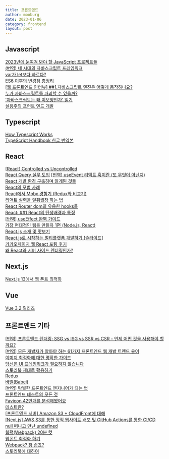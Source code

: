 ```yaml
---
title: 프론트엔드
author: mooburg
date: 2023-01-06
category: frontend
layout: post
---
```


## Javascript
[2023년에 눈여겨 봐야 할 JavaScript 프로젝트들](https://byteofdev.com/posts/javascript-projects-2022/)  
[(번역) 네 시대의 자바스크립트 프레임워크](https://junghan92.medium.com/%EB%B2%88%EC%97%AD-%EB%84%A4-%EC%8B%9C%EB%8C%80%EC%9D%98-%EC%9E%90%EB%B0%94%EC%8A%A4%ED%81%AC%EB%A6%BD%ED%8A%B8-%ED%94%84%EB%A0%88%EC%9E%84%EC%9B%8C%ED%81%AC-1f075bac9995)  
[var가 let보다 빠르다?](https://blinders.tistory.com/101)  
[ES6 이후의 변경점 총정리](https://teamdable.github.io/techblog/after-es6)  
[[웹 프론트엔드 인터뷰] ##1.자바스크립트 엔진은 어떻게 동작하나요?](https://devowen.com/398)  
[누가 자바스크립트를 파괴할 수 있을까?](https://pawsong.medium.com/%EB%88%84%EA%B0%80-%EC%9E%90%EB%B0%94%EC%8A%A4%ED%81%AC%EB%A6%BD%ED%8A%B8%EB%A5%BC-%ED%8C%8C%EA%B4%B4%ED%95%A0-%EC%88%98-%EC%9E%88%EC%9D%84%EA%B9%8C-bf22cab6d155)  
['자바스크립트는 왜 이모양인가' 읽기](https://rinae.dev/posts/how-javascript-works-summary)  
[실용주의 프런트 엔드 개발](https://peter-cho.gitbook.io/book/)

## Typescript
[How Typescript Works](https://velog.io/@bathingape/How-Typescript-Works)  
[TypeScript Handbook 한글 번역본](https://vriz.notion.site/TypeScript-Handbook-45b1bc86f2ed4886b393a5586fcf2a31)  
## React  
[[React] Controlled vs Uncontrolled](https://mygumi.tistory.com/419)  
[React Query 실무 도입](https://hong-jh.tistory.com/entry/React-Query-%EC%8B%A4%EB%AC%B4-%EB%8F%84%EC%9E%85)
[[번역] useEvent 리액트 훅이란 (또 무엇이 아닌지)](https://velog.io/@eunbinn/what-the-useevent-react-hook-is-and-isnt)  
[React 개발 환경 구축하며 알게된 것들](https://maxkim-j.github.io/posts/frontend-tooling-ideas)  
[React의 모범 사례](https://kyuhyuk.kr/article/react/2021/10/04/React-Best-Practice)  
[React에서 Mobx 경험기 (Redux와 비교기)](https://techblog.woowahan.com/2599/)  
[리액트 실력을 일취월장 하는 법](https://brunch.co.kr/@skykamja24/606?fbclid=IwAR22yuTOMyxkQE1MX-3QTFw9ZEIsd_1SVz0S09JsNn2XaUF0cCdNHczw2dY)  
[React Router dom의 유용한 hooks들](https://velog.io/@yiyb0603/React-Router-dom%EC%9D%98-%EC%9C%A0%EC%9A%A9%ED%95%9C-hooks%EB%93%A4)  
[React: ##1 React의 탄생배경과 특징](https://medium.com/@RianCommunity/react%EC%9D%98-%ED%83%84%EC%83%9D%EB%B0%B0%EA%B2%BD%EA%B3%BC-%ED%8A%B9%EC%A7%95-4190d47a28f)  
[[번역] useEffect 완벽 가이드](https://rinae.dev/posts/a-complete-guide-to-useeffect-ko##%EB%A6%AC%EC%95%A1%ED%8A%B8%EC%97%90%EA%B2%8C-%EC%9D%B4%ED%8E%99%ED%8A%B8%EB%A5%BC-%EB%B9%84%EA%B5%90%ED%95%98%EB%8A%94-%EB%B2%95%EC%9D%84-%EA%B0%80%EB%A5%B4%EC%B9%98%EA%B8%B0)  
[가장 현대적인 웹을 만들자 1편 (Node.js, React)](https://medium.com/@kiyeopyang/%EA%B0%80%EC%9E%A5-%ED%98%84%EB%8C%80%EC%A0%81%EC%9D%B8-%EC%9B%B9%EC%9D%84-%EB%A7%8C%EB%93%A4%EC%9E%90-1%ED%8E%B8-node-js-react-73d8ad4ed9b8)  
[React.js 소개 및 맛보기](https://velopert.com/775)  
[React.js로 시작하는 멀티플랫폼 개발하기 [슬라이드]](https://www.slideshare.net/taggon/reactjs-55995670)  
[카카오페이지 웹 React 포팅 후기](https://ljs0705.medium.com/%EC%B9%B4%EC%B9%B4%EC%98%A4%ED%8E%98%EC%9D%B4%EC%A7%80-%EC%9B%B9-react-%ED%8F%AC%ED%8C%85-%ED%9B%84%EA%B8%B0-76402cc5e031)  
[왜 React와 서버 사이드 렌더링인가?](https://subicura.com/2016/06/20/server-side-rendering-with-react.html)

## Next.js
[Next.js 13에서 웹 폰트 최적화](https://dev-boku.tistory.com/entry/Nextjs-13%EC%97%90%EC%84%9C-%EC%9B%B9-%ED%8F%B0%ED%8A%B8-%EC%B5%9C%EC%A0%81%ED%99%94)

## Vue
[Vue 3.2 릴리즈](https://news.hada.io/topic?id=4796&utm_source=slack&utm_medium=bot&utm_campaign=T019N988A7R)  

## 프론트엔드 기타 
[[번역] 프론트엔드 렌더링: SSG vs ISG vs SSR vs CSR - 언제 어떤 것을 사용해야 할까요?](https://velog.io/@cookie004/%ED%94%84%EB%A1%A0%ED%8A%B8%EC%97%94%EB%93%9C-%EB%A0%8C%EB%8D%94%EB%A7%81-SSG-vs-ISG-vs-SSR-vs-CSR-%EC%96%B8%EC%A0%9C-%EC%96%B4%EB%96%A4-%EA%B2%83%EC%9D%84-%EC%82%AC%EC%9A%A9%ED%95%B4%EC%95%BC-%ED%95%A0%EA%B9%8C%EC%9A%94)  
[[번역] 모든 개발자가 알아야 하는 61가지 프론트엔드 웹 개발 트렌드 용어](https://velog.io/@cookie004/61-frontend-web-development-buzz-words)  
[이미지 최적화에 대한 명확한 가이드](https://velog.io/@sehyunny/the-definitive-guide-to-image-optimization)  
[당신은 UI 프레임워크가 필요하지 않습니다](https://doong-jo.github.io/posts/you_dont_need_a_ui_framework/)  
[스토리북 제대로 활용하기](https://velog.io/@devstone/%EC%8A%A4%ED%86%A0%EB%A6%AC%EB%B6%81-%EC%A0%9C%EB%8C%80%EB%A1%9C-%ED%99%9C%EC%9A%A9%ED%95%98%EA%B8%B0)  
[Redux](https://velog.io/@kyj2471/Redux)  
[바벨(Babel)](https://velog.io/@kyj2471/%EB%B0%94%EB%B2%A8-Babel)  
[[번역] 탁월한 프론트엔드 엔지니어가 되는 법](https://hyunseob.github.io/2016/02/21/how-to-become-a-great-frontend-engineer/)  
[프론트엔드 테스트의 모든 것](https://medium.com/wantedjobs/%ED%94%84%EB%A1%A0%ED%8A%B8%EC%97%94%EB%93%9C-%ED%85%8C%EC%8A%A4%ED%8A%B8%EC%9D%98-%EB%AA%A8%EB%93%A0-%EA%B2%83-48912486f72d)  
[Favicon 42만개를 분석해봤어요](https://news.hada.io/topic?id=5236&utm_source=slack&utm_medium=bot&utm_campaign=T019N988A7R)  
[테스트란?](https://velog.io/@jangwonyoon/%ED%85%8C%EC%8A%A4%ED%8A%B8)  
[[프론트엔드 서버] Amazon S3 + CloudFront에 대해](https://jayprogram.tistory.com/90)  
[[Next.js] AWS S3를 통한 정적 웹사이트 배포 및 GitHub Actions를 통한 CI/CD](https://weekwith.tistory.com/entry/Nextjs-AWS-S3%EB%A5%BC-%ED%86%B5%ED%95%9C-%EC%A0%95%EC%A0%81-%EC%9B%B9-%EC%82%AC%EC%9D%B4%ED%8A%B8-%EB%B0%B0%ED%8F%AC-%EB%B0%8F-GitHub-Actions%E1%84%85%E1%85%B3%E1%86%AF-%E1%84%90%E1%85%A9%E1%86%BC%E1%84%92%E1%85%A1%E1%86%AB-CICD?fbclid=IwAR1koGlapqUHnbGyxTYVbYNV8NL-WjrJOEAps_4R8P3JkfDF4sKsj8nROBQ)  
[null 떠나고 만난 undefined](https://blog.shiren.dev/2021-10-05/)  
[웹팩(Webpack) 20분 컷](https://www.youtube.com/watch?v=pjbwXsEdrfo)  
[웹폰트 최적화 하기](https://velog.io/@vnthf/%EC%9B%B9%ED%8F%B0%ED%8A%B8-%EC%B5%9C%EC%A0%81%ED%99%94-%ED%95%98%EA%B8%B0)  
[Webpack? 참 쉽죠?](https://velog.io/@minsgy/week3-%EC%9B%B9-%ED%8C%A9-%EC%B0%B8-%EC%89%BD%EC%A3%A0)  
[스토리북에 대하여](https://robertjune.medium.com/storybook-designsystem-154431170b55)  
